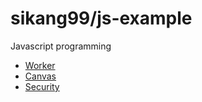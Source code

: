 # sikang99/js-example

Javascript programming

- [Worker](worker/README.md)
- [Canvas](canvas/README.md)
- [Security](security/README.md)

